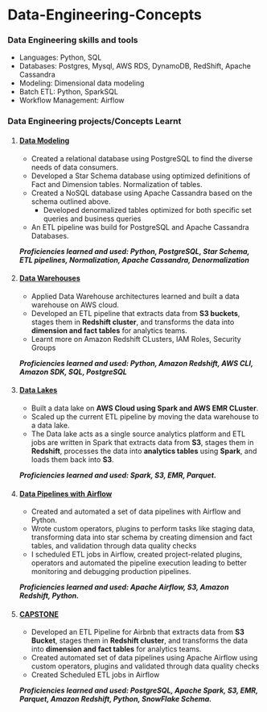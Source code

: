 # Data-Engineering-Concepts

### Data Engineering skills and tools
* Languages: Python, SQL
*  Databases: Postgres, Mysql, AWS RDS, DynamoDB, RedShift, Apache Cassandra
* Modeling: Dimensional data modeling
* Batch ETL: Python, SparkSQL
* Workflow Management: Airflow

### Data Engineering projects/Concepts Learnt
1. #### [Data Modeling](https://github.com/srujanreddyj/data-engineering-concepts/tree/master/Postgres-cassandra)
   * Created a relational database using PostgreSQL to find the diverse needs of data consumers.
   * Developed a Star Schema database using optimized definitions of Fact and Dimension tables. Normalization of tables.
   * Created a NoSQL database using Apache Cassandra based on the schema outlined above. 
      * Developed denormalized tables optimized for both specific set queries and business queries
   * An ETL pipeline was build for PostgreSQL and Apache Cassandra Databases.
   
   ***Proficiencies learned and used: Python, PostgreSQL, Star Schema, ETL pipelines, Normalization, Apache Cassandra, Denormalization***
   
2. #### [Data Warehouses](https://github.com/srujanreddyj/data-engineering-concepts/tree/master/datawarehouse)
   * Applied Data Warehouse architectures learned and built a data warehouse on AWS cloud. 
   * Developed an ETL pipeline that extracts data from **S3 buckets**, stages them in **Redshift cluster**, and transforms the data into **dimension and fact tables** for analytics teams.
   * Learnt more on Amazon Redshift CLusters, IAM Roles, Security Groups
   
   ***Proficiencies learned and used: Python, Amazon Redshift, AWS CLI, Amazon SDK, SQL, PostgreSQL***
   
3. #### [Data Lakes](https://github.com/srujanreddyj/data-engineering-concepts/tree/master/Datalake)
   * Built a data lake on **AWS Cloud using Spark and AWS EMR CLuster**. 
   * Scaled up the current ETL pipeline by moving the data warehouse to a data lake.
   * The Data lake acts as a single source analytics platform and ETL jobs are written in Spark that extracts data from **S3**, stages them in **Redshift**, processes the data into **analytics tables** using **Spark**, and loads them back into **S3**.


   ***Proficiencies learned and used: Spark, S3, EMR, Parquet.***


4. #### [Data Pipelines with Airflow](https://github.com/srujanreddyj/data-engineering-concepts/tree/master/airflow)
   * Created and automated a set of data pipelines with Airflow and Python.
   * Wrote custom operators, plugins to perform tasks like staging data, transforming data into star schema by creating dimension and fact tables, and validation through data quality checks
   * I scheduled ETL jobs in Airflow, created project-related plugins, operators and automated the pipeline execution leading to better monitoring and debugging production pipelines. 


   ***Proficiencies learned and used: Apache Airflow, S3, Amazon Redshift, Python.***
   
   
5. #### [CAPSTONE](https://github.com/srujanreddyj/Data-Engineering-concepts/blob/master/airbnb_capstone/README.md)
    * Developed an ETL Pipeline for Airbnb that extracts data from **S3 Bucket**, stages them in **Redshift cluster**, and transforms the data into **dimension and fact tables** for analytics teams.
    * Created automated set of data pipelines using Apache Airflow using custom operators, plugins and validated through data quality checks
    * Created Scheduled ETL jobs in Airflow
    
    ***Proficiencies learned and used: PostgreSQL, Apache Spark, S3, EMR, Parquet, Amazon Redshift, Python, SnowFlake Schema.***

